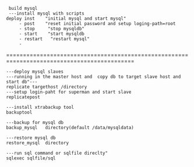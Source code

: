      build mysql 
     ---install mysql with scripts
    deploy inst    "initial mysql and start mysql"
         - post    "reset initial password and setup loging-path=root
         - stop     "stop mysqldb"
         - start    "start mysqldb
         - restart   "restart mysql"
         - 
============================================================================================
     
    ---deploy mysql slaves
    ---running in the master host and  copy db to target slave host and start db"---
    replicate targethost /directory    
    ---setup login-paht for superman and start slave 
    replicatepost     

    ---install xtrabackup tool
    backuptool                                          

    ---backup for mysql db
    backup_mysql   directory(default /data/mysqldata)   

    ---restore mysql db
    restore_mysql  directory                             

    ---run sql command or sqlfile direclty"
    sqlexec sqlfile/sql                                  
 
